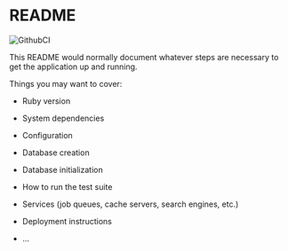 # README
![GithubCI](https://github.com/EvgeniyEsaulkov/fmstat/workflows/rubyonrails.yml/badge.svg?branch=main)

This README would normally document whatever steps are necessary to get the
application up and running.

Things you may want to cover:

* Ruby version

* System dependencies

* Configuration

* Database creation

* Database initialization

* How to run the test suite

* Services (job queues, cache servers, search engines, etc.)

* Deployment instructions

* ...
